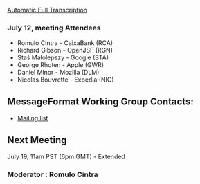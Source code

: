 [Automatic Full Transcription](https://docs.google.com/document/d/11pKp5NAaBlgH3Hi0wZDctPv-IOv35PIGOTJgpjJdC0c/edit?usp=sharing)

### July 12, meeting Attendees
- Romulo Cintra - CaixaBank (RCA)
- Richard Gibson - OpenJSF (RGN)
- Staś Małolepszy - Google (STA)
- George Rhoten - Apple (GWR)
- Daniel Minor - Mozilla (DLM)
- Nicolas Bouvrette - Expedia (NIC)

## MessageFormat Working Group Contacts: 

- [Mailing list](https://groups.google.com/a/chromium.org/forum/#!forum/message-format-wg)

## Next Meeting 

July 19, 11am PST (6pm GMT)  - Extended

### Moderator : Romulo Cintra 
 

